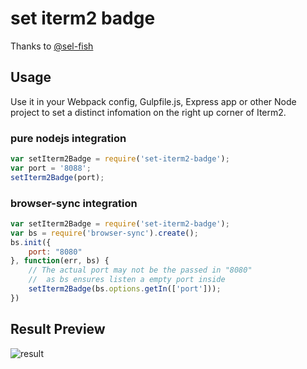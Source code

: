 # set iterm2 badge

Thanks to [@sel-fish](http://stackoverflow.com/questions/36613285/how-to-exec-script-to-set-iterm2-badge-from-nodejs)

## Usage

Use it in your Webpack config, Gulpfile.js, Express app or other Node project to set a distinct infomation on the right up corner of Iterm2.

### pure nodejs integration

```js
var setIterm2Badge = require('set-iterm2-badge');
var port = '8088';
setIterm2Badge(port);
```

### browser-sync integration

```js
var setIterm2Badge = require('set-iterm2-badge');
var bs = require('browser-sync').create();
bs.init({
    port: "8080"
}, function(err, bs) {
    // The actual port may not be the passed in "8080"
    //  as bs ensures listen a empty port inside
    setIterm2Badge(bs.options.getIn(['port']));
})
```

## Result Preview

![result](http://ww3.sinaimg.cn/large/6110a121gw1f2wbj234hoj20qq0g83yv.jpg)


